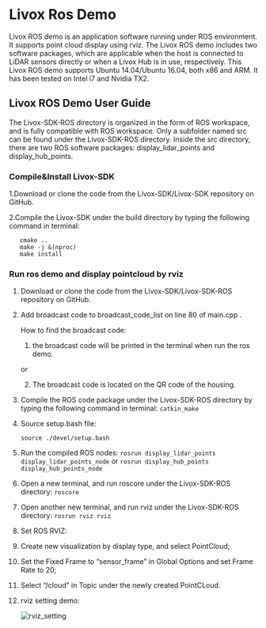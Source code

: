 # Livox Ros Demo

Livox ROS demo is an application software running under ROS environment. It supports point cloud display using rviz. The Livox ROS demo includes two software packages, which are applicable when the host is connected to LiDAR sensors directly or when a Livox Hub is in use, respectively. This Livox ROS demo supports Ubuntu 14.04/Ubuntu 16.04, both x86 and ARM. It has been tested on Intel i7 and Nvidia TX2. 

## Livox ROS Demo User Guide

The Livox-SDK-ROS directory is organized in the form of ROS workspace, and is fully compatible with ROS workspace. Only a subfolder named src can be found under the Livox-SDK-ROS directory. Inside the src directory, there are two ROS software packages: display_lidar_points and display_hub_points.

### Compile&Install Livox-SDK 

1.Download or clone the code from the Livox-SDK/Livox-SDK repository on GitHub. 

2.Compile the Livox-SDK under the build directory by typing the following command in terminal:

```
   cmake ..
   make -j &(nproc)
   make install
```

 

### Run ros demo and display pointcloud by rviz 

1. Download or clone the code from the Livox-SDK/Livox-SDK-ROS repository on GitHub. 

2. Add broadcast code to broadcast_code_list on line 80 of main.cpp .

   How to find the broadcast code:

   1) the broadcast code will be printed in the terminal when run the ros demo.

   or

   2) The broadcast code is located on the QR code of the housing.

3. Compile the ROS code package under the Livox-SDK-ROS directory by typing the following command in terminal:
     `catkin_make`

4. Source setup.bash file:

     `source ./devel/setup.bash`

5. Run the compiled ROS nodes:
     `rosrun display_lidar_points display_lidar_points_node`
     or
     `rosrun display_hub_points display_hub_points_node`

6. Open a new terminal, and run roscore under the Livox-SDK-ROS directory:
     `roscore`

7. Open another new terminal, and run rviz under the Livox-SDK-ROS directory:
     `rosrun rviz rviz`

8. Set ROS RVIZ:

  9. Create new visualization by display type, and select PointCloud;

  10. Set the Fixed Frame to “sensor_frame” in Global Options and set Frame Rate to 20;

  11. Select “/cloud” in Topic under the newly created PointCLoud.

  12. rviz setting demo:

      ![rviz_setting](/home/feng/myproject/livox_ros_demo/rviz_setting.png)
